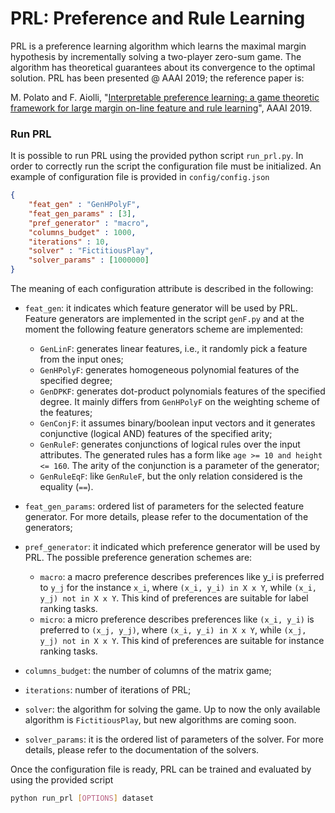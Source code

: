 # PRL: Preference and Rule Learning

PRL is a preference learning algorithm which learns the maximal margin hypothesis
by incrementally solving a two-player zero-sum game. The algorithm has theoretical
guarantees about its convergence to the optimal solution.
PRL has been presented @ AAAI 2019; the reference paper is:

M. Polato and F. Aiolli, "[Interpretable preference learning: a game theoretic framework for large margin on-line feature and rule learning]", AAAI 2019.


### Run PRL
It is possible to run PRL using the provided python script `run_prl.py`.
In order to correctly run the script the configuration file must be initialized. An example of configuration file is provided in `config/config.json`

```json
{
    "feat_gen" : "GenHPolyF",
    "feat_gen_params" : [3],
    "pref_generator" : "macro",
    "columns_budget" : 1000,
    "iterations" : 10,
    "solver" : "FictitiousPlay",
    "solver_params" : [1000000]
}
```
The meaning of each configuration attribute is described in the following:
* `feat_gen`: it indicates which feature generator will be used by PRL. Feature generators are implemented in the script `genF.py` and at the moment the following feature generators scheme are implemented:
  * `GenLinF`: generates linear features, i.e., it randomly pick a feature from the input ones;
  * `GenHPolyF`: generates homogeneous polynomial features of the specified degree;
  * `GenDPKF`: generates dot-product polynomials features of the specified degree. It mainly differs from `GenHPolyF` on the weighting scheme of the features;
  * `GenConjF`: it assumes binary/boolean input vectors and it generates conjunctive (logical AND) features of the specified arity;
  * `GenRuleF`: generates conjunctions of logical rules over the input attributes. The generated rules has a form like `age >= 10 and height <= 160`. The arity of the conjunction is a parameter of the generator;
  * `GenRuleEqF`: like `GenRuleF`, but the only relation considered is the equality (`==`).

* `feat_gen_params`: ordered list of parameters for the selected feature generator. For more details, please refer to the documentation of the generators;
* `pref_generator`: it indicated which preference generator will be used by PRL. The possible preference generation schemes are:
  * `macro`: a macro preference describes preferences like
    y_i is preferred to `y_j` for the instance `x_i`, where `(x_i, y_i) in X x Y`, while `(x_i, y_j) not in X x Y`. This kind of preferences are suitable for label ranking tasks.
  * `micro`: a micro preference describes preferences like
    `(x_i, y_i)` is preferred to `(x_j, y_j)`, where `(x_i, y_i) in X x Y`, while  `(x_j, y_j) not in X x Y`. This kind of preferences are suitable for instance ranking tasks.

* `columns_budget`: the number of columns of the matrix game;
* `iterations`: number of iterations of PRL;
* `solver`: the algorithm for solving the game. Up to now the only available algorithm is `FictitiousPlay`, but new algorithms are coming soon.
* `solver_params`: it is the ordered list of parameters of the solver. For more details, please refer to the documentation of the solvers.

Once the configuration file is ready, PRL can be trained and evaluated by using the provided script
```sh
python run_prl [OPTIONS] dataset
```


[Interpretable preference learning: a game theoretic framework for large margin on-line feature and rule learning]: <https://arxiv.org/abs/1812.07895>
